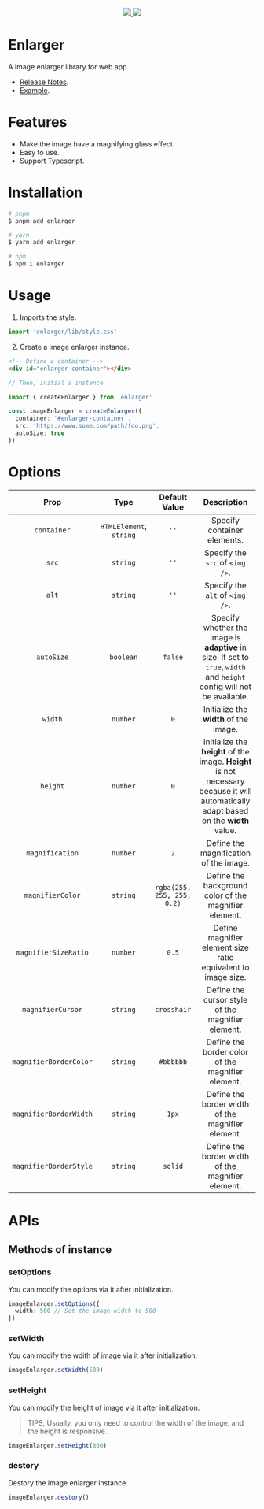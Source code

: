 <p align="center">
  <a href="https://www.npmjs.org/package/enlarger">
    <img src="https://img.shields.io/npm/v/enlarger.svg">
  </a>
  <a href="https://npmcharts.com/compare/enlarger?minimal=true">
    <img src="https://img.shields.io/npm/dm/enlarger.svg">
  </a>
  <br>
</p>

# Enlarger

A image enlarger library for web app.

- [Release Notes](./CHANGELOG.md).
- [Example](https://vcjs-dev.github.io/enlarger/).

# Features

- Make the image have a magnifying glass effect.
- Easy to use.
- Support Typescript.

# Installation

```bash
# pnpm
$ pnpm add enlarger

# yarn
$ yarn add enlarger

# npm
$ npm i enlarger
```

# Usage

1. Imports the style.

```ts
import 'enlarger/lib/style.css'
```

2. Create a image enlarger instance.

```html
<!-- Define a container -->
<div id="enlarger-container"></div>
```

```ts
// Then, initial a instance

import { createEnlarger } from 'enlarger'

const imageEnlarger = createEnlarger({
  container: '#enlarger-container',
  src: 'https://www.some.com/path/foo.png',
  autoSize: true
})
```

# Options

| Prop | Type | Default Value | Description |
| :---: | :---: | :---: | :---: |
| `container` | `HTMLElement`, `string` | `''` | Specify container elements. |
| `src` | `string` | `''` | Specify the `src` of `<img />`. |
| `alt` | `string` | `''` | Specify the `alt` of `<img />`. |
| `autoSize` | `boolean` | `false` | Specify whether the image is **adaptive** in size. If set to `true`, `width` and `height` config will not be available. |
| `width` | `number` | `0` | Initialize the **width** of the image. |
| `height` | `number` | `0` | Initialize the **height** of the image. **Height** is not necessary because it will automatically adapt based on the **width** value.|
| `magnification` | `number` | `2` | Define the magnification of the image. |
| `magnifierColor` | `string` | `rgba(255, 255, 255, 0.2)` | Define the background color of the magnifier element. |
| `magnifierSizeRatio` | `number` | `0.5` | Define magnifier element size ratio equivalent to image size. |
| `magnifierCursor` | `string` | `crosshair` | Define the cursor style of the magnifier element. |
| `magnifierBorderColor` | `string` | `#bbbbbb` | Define the border color of the magnifier element. |
| `magnifierBorderWidth` | `string` | `1px` | Define the border width of the magnifier element. |
| `magnifierBorderStyle` | `string` | `solid` | Define the border width of the magnifier element. |


# APIs

## Methods of instance

### setOptions

You can modify the options via it after initialization.

```ts
imageEnlarger.setOptions({
  width: 500 // Set the image width to 500
})
```

### setWidth

You can modify the wdith of image via it after initialization.

```ts
imageEnlarger.setWidth(500)
```

### setHeight

You can modify the height of image via it after initialization.

> TIPS, Usually, you only need to control the width of the image, and the height is responsive.

```ts
imageEnlarger.setHeight(800)
```

### destory

Destory the image enlarger instance.

```ts
imageEnlarger.destory()
```